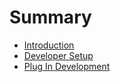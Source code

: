 # Summary

* [Introduction](README.md)
* [Developer Setup](chapter1.md)
* [Plug In Development](plug_in_development.md)

